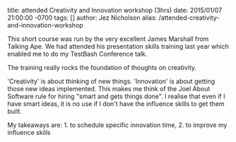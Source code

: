 title: attended Creativity and Innovation workshop (3hrs)
date: 2015/01/07 21:00:00 -0700
tags: []
author: Jez Nicholson
alias: /attended-creativity-and-innovation-workshop

​​This short course was run by the very excellent James Marshall from Talking Ape. We had attended his presentation skills training last year which enabled me to do my TestBash Conference talk.

The training really rocks the foundation of thoughts on creativity.

'Creativity' is about thinking of new things. 'Innovation' is about getting those new ideas implemented. This makes me think of the Joel About Software rule for hiring "smart and gets things done". I realise that even if I have smart ideas, it is no use if I don't have the influence skills to get them built.​​​​

My takeaways are: 1. to schedule specific innovation time, 2. to improve my influence skills